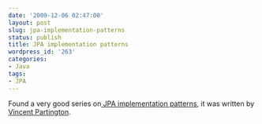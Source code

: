 ```yaml
---
date: '2009-12-06 02:47:00'
layout: post
slug: jpa-implementation-patterns
status: publish
title: JPA implementation patterns
wordpress_id: '263'
categories:
- Java
tags:
- JPA
---
```


Found a very good series on[ JPA implementation patterns](http://blog.xebia.com/2009/07/13/jpa-implementation-patterns-wrap-up/), it was written by [Vincent Partington](http://blog.xebia.com/author/vpartington/).
